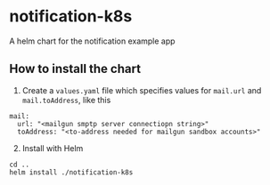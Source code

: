 # notification-k8s
A helm chart for the notification example app

## How to install the chart

1. Create a `values.yaml` file which specifies values for `mail.url` and `mail.toAddress`, like this
```
mail:
  url: "<mailgun smptp server connectiopn string>"
  toAddress: "<to-address needed for mailgun sandbox accounts>"
```
2. Install with Helm
```
cd ..
helm install ./notification-k8s
```
